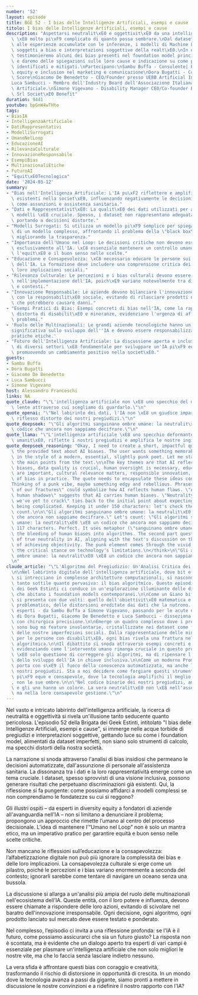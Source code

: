 ```yaml
---
number: '52'
layout: episode
title: BGE 52 - I bias delle Intelligenze Artificiali, esempi e cause
titolo: I bias delle Intelligenze Artificiali, esempi e cause
description: "Aspettarsi neutralit\xE0 e oggettivit\xE0 da una intelligenza artificiale\
  \ \xE8 molto pi\xF9 complicato di quanto possa sembrare.\nDal dataset che le alimentano,\
  \ alle esperienze accumulate con le inferenze, i modelli di Machine Learning sono\
  \ soggetti a bias e interpretazioni soggettive della realt\xE0.\nIn questa puntata\
  \ testimonieremo alcuni dei bias presenti nel foundation model principali, li analizzeremo\
  \ e daremo delle spiegazioni sulle loro cause e indicazione su come possono essere\
  \ identificati e mitigati.\nPartecipano:\nSambu Buffa - Consulente| Esperta in diversity\
  \ equity e inclusion nel marketing e comunicazione\nDora Bugatti - Co-Founder Ability\
  \ Score\nGiacomo De Benedetto - CEO/Founder presso UEBB Artificial Intelligence\n\
  Luca Sambucci - Membro dell'Industry Board dell'Associazione Italiana Intelligenza\
  \ Artificiale.\nSimone Vigevano - Disability Manager CEO/Co-founder Bello E Accessibile\
  \ Srl Societ\xE0 Benefit"
duration: 9441
youtube: bpGnW4wTHto
tags:
- BiasIA
- IntelligenzaArtificiale
- DatiRappresentativi
- ModelliSurrogati
- UmanoNelLoop
- EducazioneAI
- RilevanzaCulturale
- InnovazioneResponsabile
- EsempiBias
- MultinazionaliEtiche
- FuturoAI
- "Equit\xE0Tecnologica"
date: '2024-03-12'
summary:
- "Bias nell'Intelligenza Artificiale: L'IA pu\xF2 riflettere e amplificare i pregiudizi\
  \ esistenti nella societ\xE0, influenzando negativamente le decisioni in contesti\
  \ come assunzioni e assistenza sanitaria."
- "Dati e Rappresentativit\xE0: La qualit\xE0 dei dati utilizzati per addestrare i\
  \ modelli \xE8 cruciale. Spesso, i dataset non rappresentano adeguatamente le minoranze,\
  \ portando a decisioni distorte."
- "Modelli Surrogati: Si utilizza un modello pi\xF9 semplice per spiegare le decisioni\
  \ di un modello complesso, affrontando il problema della \"black box\" dell'IA e\
  \ migliorando la trasparenza."
- "Importanza dell'Umano nel Loop: Le decisioni critiche non devono essere delegate\
  \ esclusivamente all'IA. \xC8 essenziale mantenere un controllo umano per garantire\
  \ l'equit\xE0 e il buon senso nelle scelte."
- "Educazione e Consapevolezza: \xC8 necessario educare le persone sui bias e sull'uso\
  \ dell'IA. La formazione deve includere una comprensione critica dei dati e delle\
  \ loro implicazioni sociali."
- "Rilevanza Culturale: Le percezioni e i bias culturali devono essere considerati\
  \ nell'implementazione dell'IA, poich\xE9 variano notevolmente tra diverse societ\xE0\
  \ e contesti."
- "Innovazione Responsabile: Le aziende devono bilanciare l'innovazione tecnologica\
  \ con la responsabilit\xE0 sociale, evitando di rilasciare prodotti non testati\
  \ che potrebbero causare danni."
- "Esempi Pratici di Bias: Esempi concreti di bias nell'IA, come la rappresentazione\
  \ distorta di disabilit\xE0 e minoranze, evidenziano l'urgenza di affrontare questi\
  \ problemi."
- 'Ruolo delle Multinazionali: Le grandi aziende tecnologiche hanno un''influenza
  significativa sullo sviluppo dell''IA e devono essere responsabilizzate per garantire
  pratiche etiche.'
- "Futuro dell'Intelligenza Artificiale: La discussione aperta e inclusiva tra esperti\
  \ di diversi settori \xE8 fondamentale per sviluppare un'IA pi\xF9 equa e responsabile,\
  \ promuovendo un cambiamento positivo nella societ\xE0."
guests:
- Sambu Buffa
- Dora Bugatti
- Giacomo De Benedetto
- Luca Sambucci
- Simone Vigevano
host: Alessandro Franceschi
links: NA
quote_claude: "\"L'intelligenza artificiale non \xE8 uno specchio del mondo, ma la\
  \ lente attraverso cui scegliamo di guardarlo.\"\n"
quote_openai: "\"Nel labirinto dei dati, l'IA non \xE8 un giudice imparziale, ma un\
  \ riflesso distorto dei nostri pregiudizi.\"\n"
quote_deepseek: "\"Gli algoritmi sanguinano ombre umane: la neutralit\xE0 \xE8 un\
  \ codice che ancora non sappiamo decifrare.\"\n"
quote_llama: "\"L'intelligenza artificiale \xE8 uno specchio deformante della nostra\
  \ umanit\xE0, riflette i nostri pregiudizi e amplifica le nostre ingiustizie.\""
quote_deepseek_reasoning: "Okay, I need to create a short, impactful quote based on\
  \ the provided text about AI biases. The user wants something memorable and effective,\
  \ in the style of a modern, essential, slightly punk poet. Let me start by reviewing\
  \ the main points from the text.\n\nThe key themes are that AI reflects societal\
  \ biases, data quality is crucial, human oversight is necessary, education and awareness\
  \ are important, cultural relevance matters, responsible innovation, and examples\
  \ of bias in practice. The quote needs to encapsulate these ideas concisely.\n\n\
  Thinking of a punk vibe, maybe something edgy and rebellious. Phrases like \"mirrors\
  \ of our fractures\" could symbolize how AI reflects human flaws. \"Algorithms bleed\
  \ human shadows\" suggests that AI carries human biases. \"Neutrality is a code\
  \ we've yet to crack\" ties back to the initial point about expecting neutrality\
  \ being complicated. Keeping it under 150 characters: let's check the character\
  \ count.\n\n\"Gli algoritmi sanguinano ombre umane: la neutralit\xE0 \xE8 un codice\
  \ che ancora non sappiamo decifrare.\" Let's count: \"Gli algoritmi sanguinano ombre\
  \ umane: la neutralit\xE0 \xE8 un codice che ancora non sappiamo decifrare.\" That's\
  \ 117 characters. Perfect. It uses metaphor (\"sanguinano ombre umane\") to convey\
  \ the bleeding of human biases into algorithms. The second part questions the feasibility\
  \ of true neutrality in AI, aligning with the text's discussion on the complexity\
  \ of achieving objectivity. The punk element comes through the vivid imagery and\
  \ the critical stance on technology's limitations.\n</think>\n\"Gli algoritmi sanguinano\
  \ ombre umane: la neutralit\xE0 \xE8 un codice che ancora non sappiamo decifrare.\"\
  \n"
claude_article: "\"L'Algoritmo del Pregiudizio: Un'Analisi Critica dei Bias nell'IA\"\
  \n\nNel labirinto digitale dell'intelligenza artificiale, dove bit e neuroni artificiali\
  \ si intrecciano in complesse architetture computazionali, si nasconde un'ombra\
  \ tanto sottile quanto pervasiva: il bias algoritmico. Questo episodio della Brigata\
  \ dei Geek Estinti ci conduce in un'esplorazione illuminante delle distorsioni cognitive\
  \ che abitano i foundation models contemporanei.\n\nCome un Giano bifronte, l'IA\
  \ si presenta con due volti: quello dell'obiettivit\xE0 matematica e quello, pi\xF9\
  \ problematico, delle distorsioni ereditate dai dati che la nutrono. Il panel di\
  \ esperti - da Sambu Buffa a Simone Vigevano, passando per le acute osservazioni\
  \ di Dora Bugatti, Giacomo De Benedetto e Luca Sambucci - disseziona questa dualit\xE0\
  \ con chirurgica precisione.\n\nEmerge un quadro complesso dove i pregiudizi non\
  \ sono bug ma feature involontarie, cristallizzate nei dataset come fossili digitali\
  \ delle nostre imperfezioni sociali. Dalla rappresentazione delle minoranze all'accessibilit\xE0\
  \ per le persone con disabilit\xE0, ogni bias rivela una frattura nel tessuto dell'equit\xE0\
  \ algoritmica.\n\nIl dibattito si snoda attraverso esempi concreti e soluzioni pragmatiche,\
  \ evidenziando come l'intervento umano rimanga cruciale in questo processo. Non\
  \ \xE8 solo questione di correggere gli algoritmi, ma di ripensare l'intero paradigma\
  \ dello sviluppo dell'IA in chiave inclusiva.\n\nCome un moderno Prometeo, l'IA\
  \ porta con s\xE9 il fuoco della conoscenza automatizzata, ma anche le catene dei\
  \ nostri pregiudizi. Sta a noi decidere come forgiare questi strumenti per un futuro\
  \ pi\xF9 equo e consapevole, dove la tecnologia amplifichi il meglio dell'umanit\xE0\
  , non le sue ombre.\n\n\"Nel codice binario dei nostri pregiudizi, anche gli zero\
  \ e gli uno hanno un colore. La vera neutralit\xE0 non \xE8 nell'assenza di bias,\
  \ ma nella loro consapevole gestione.\"\n"
---
```

Nel vasto e intricato labirinto dell'intelligenza artificiale, la ricerca di neutralità e oggettività si rivela un'illusione tanto seducente quanto pericolosa. L'episodio 52 della Brigata dei Geek Estinti, intitolato "I bias delle Intelligenze Artificiali, esempi e cause", si immerge nelle acque torbide di pregiudizi e interpretazioni soggettive, gettando luce su come i foundation model, alimentati da dataset imperfetti, non siano solo strumenti di calcolo, ma specchi distorti della nostra società. 

La narrazione si snoda attraverso l'analisi di bias insidiosi che permeano le decisioni automatizzate, dall'assunzione di personale all'assistenza sanitaria. La dissonanza tra i dati e la loro rappresentatività emerge come un tema cruciale. I dataset, spesso sprovvisti di una visione inclusiva, possono generare risultati che perpetuano discriminazioni già esistenti. Qui, la riflessione si fa pungente: come possiamo affidarci a modelli complessi se non comprendiamo le fondatezze su cui si reggono?

Gli illustri ospiti – da esperti in diversity equity a fondatori di aziende all'avanguardia nell'IA – non si limitano a denunciare il problema; propongono un approccio che rimette l’umano al centro del processo decisionale. L’idea di mantenere l’“Umano nel Loop” non è solo un mantra etico, ma un imperativo pratico per garantire equità e buon senso nelle scelte critiche. 

Non mancano le riflessioni sull’educazione e la consapevolezza: l’alfabetizzazione digitale non può più ignorare la complessità dei bias e delle loro implicazioni. La consapevolezza culturale si erge come un pilastro, poiché le percezioni e i bias variano enormemente a seconda del contesto; ignorarli sarebbe come tentare di navigare un oceano senza una bussola.

La discussione si allarga a un'analisi più ampia del ruolo delle multinazionali nell'ecosistema dell’IA. Queste entità, con il loro potere e influenza, devono essere chiamate a rispondere delle loro azioni, evitando di scivolare nel baratro dell'innovazione irresponsabile. Ogni decisione, ogni algoritmo, ogni prodotto lanciato sul mercato deve essere testato e ponderato.

Nel complesso, l’episodio ci invita a una riflessione profonda: se l'IA è il futuro, come possiamo assicurarci che sia un futuro giusto? La risposta non è scontata, ma è evidente che un dialogo aperto tra esperti di vari campi è essenziale per plasmare un'intelligenza artificiale che non solo migliori le nostre vite, ma che lo faccia senza lasciare indietro nessuno. 

La vera sfida è affrontare questi bias con coraggio e creatività, trasformando il rischio di distorsione in opportunità di crescita. In un mondo dove la tecnologia avanza a passi da gigante, siamo pronti a mettere in discussione le nostre convinzioni e a ridefinire il nostro rapporto con l'IA?
